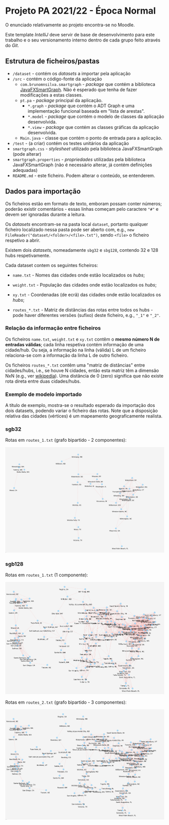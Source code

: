 # Projeto PA 2021/22 - Época Normal

O enunciado relativamente ao projeto encontra-se no Moodle.

Este template *IntelliJ* deve servir de base de desenvolvimento para este trabalho e o seu versionamento interno dentro de cada grupo feito através do *Git*.

## Estrutura de ficheiros/pastas

- `/dataset` - contém os *datasets* a importar pela aplicação
- `/src` - contém o código-fonte da aplicação
    - `com.brunomnsilva.smartgraph` - *package* que contém a biblioteca [JavaFXSmartGraph](https://github.com/brunomnsilva/JavaFXSmartGraph). Não é esperado que tenha de fazer modificações a estas classes.
    - `pt.pa` - *package* principal da aplicação.
        - `*.graph` - *package* que contém o ADT Graph e uma implementação funcional baseada em "lista de arestas".
        - `*.model` - *package* que contém o modelo de classes da aplicação desenvolvida.
        - `*.view` - *package* que contém as classes gráficas da aplicação desenvolvida.
    - `Main.java` - classe que contém o ponto de entrada para a aplicação.
- `/test` - (a criar) contém os testes unitários da aplicação
- `smartgraph.css` - *stylesheet* utilizado pela biblioteca JavaFXSmartGraph (pode alterar)
- `smartgraph.properties` - *propriedades* utilizadas pela biblioteca JavaFXSmartGraph (não é necessário alterar, já contém definições adequadas)
- `README.md` - este ficheiro. Podem alterar o conteúdo, se entenderem.

## Dados para importação

Os ficheiros estão em formato de texto, emboram possam conter números; poderão existir comentários - essas linhas começam pelo caractere `"#"` e devem ser ignoradas durante a leitura.

Os *datasets* encontram-se na pasta local `dataset`, portanto qualquer ficheiro localizado nessa pasta pode ser aberto com, e.g., `new FileReader("dataset/<folder>/<file>.txt")`, sendo `<file>` o ficheiro respetivo a abrir.

Existem dois *datasets*, nomeadamente `sbg32` e `sbg128`, contendo 32 e 128 hubs respetivamente.

Cada dataset contem os seguintes ficheiros:

- `name.txt` - Nomes das cidades onde estão localizados os *hubs*;
- `weight.txt` - População das cidades onde estão localizados os *hubs*;
- `xy.txt` - Coordenadas (de ecrã) das cidades onde estão localizados os *hubs*;

- `routes_*.txt` - Matriz de distâncias das rotas entre todos os hubs - pode haver diferentes versões (sufixo) deste ficheiro, e.g., `"_1"` e `"_2"`.

### Relação da informação entre ficheiros

Os ficheiros `name.txt`, `weight.txt` e `xy.txt` contêm o **mesmo número N de entradas válidas**; cada linha respetiva contém informação de uma cidade/hub. Ou seja, a informação na linha (válida) L de um ficheiro relaciona-se com a informação da linha L de outro ficheiro.

Os ficheiros `routes_*.txt` contêm uma "matriz de distâncias" entre cidades/hubs, i.e., se houve N cidades, então esta matriz têm a dimensão NxN (e.g., ver [wikipedia](https://pt.wikipedia.org/wiki/Matriz_de_dist%C3%A2ncias)). Uma distância de 0 (zero) significa que não existe rota direta entre duas cidades/hubs.

### Exemplo de modelo importado

A título de exemplo, mostra-se o resultado esperado da importação dos dois datasets, podendo variar o 
ficheiro das rotas. Note que a disposição relativa das cidades (vértices) é um mapeamento geograficamente realista. 

### sgb32

Rotas em `routes_1.txt` (grafo bipartido - 2 componentes):

![](sgb32_1.png)

### sgb128

Rotas em `routes_1.txt` (1 componente):

![](sgb128_1.png)

Rotas em `routes_2.txt` (grafo bipartido - 3 componentes):

![](sgb128_2.png)
